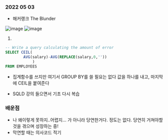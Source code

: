 ### 2022 05 03
- 해커랭크 The Blunder
 
![image](https://user-images.githubusercontent.com/89775352/166382019-e3e16a14-8da6-4d27-815b-95b8e73cade9.png)
![image](https://user-images.githubusercontent.com/89775352/166384241-61812f14-eb18-4aad-a504-7ce50f94dfdb.png)

1. 
```sql
-- Write a query calculating the amount of error 
SELECT CEIL(
        AVG(salary)-AVG(REPLACE(salary,0,''))
            )
FROM EMPLOYEES
```
- 집계함수를 쓰지만 여기서 GROUP BY를 쓸 필요는 없다 값을 하나를 내고, 마지막에 CEIL을 붙여준다


- SQLD 강의 들으면서 기초 다시 복습 

### 배운점
- 나 왜이렇게 못하지..어렵지... 가 아니라 당연한거다. 정도는 없다. 당연히 거쳐야할 것을 겪으며 성장하는 중!
- 막연할 때는 의사코드 적기 
